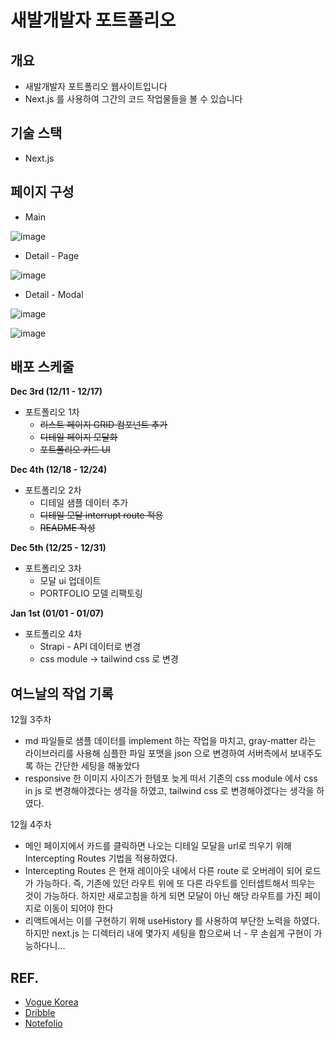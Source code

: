 # 새발개발자 포트폴리오

## 개요
- 새발개발자 포트폴리오 웹사이트입니다
- Next.js 를 사용하여 그간의 코드 작업물들을 볼 수 있습니다

## 기술 스택
- Next.js


## 페이지 구성

- Main

![image](https://github.com/beemee-p/sbja-portfolio/assets/72956452/2cc47f20-4741-46a3-bd2e-78411ed82eda)



- Detail - Page

![image](https://github.com/beemee-p/sbja-portfolio/assets/72956452/3d873da2-1611-42c0-9c46-6b2a05d28a32)



- Detail - Modal

![image](https://github.com/beemee-p/sbja-portfolio/assets/72956452/d9cf42f5-9730-49b9-857c-185e68d8753e)

![image](https://github.com/beemee-p/sbja-portfolio/assets/72956452/2cd0b862-c848-4791-8ed9-49dbf1f0400c)

## 배포 스케줄 

**Dec 3rd (12/11 - 12/17)** 

- 포트폴리오 1차
    - ~~리스트 페이지 GRID 컴포넌트 추가~~
    - ~~디테일 페이지 모달화~~
    - ~~포트폴리오 카드 UI~~

**Dec 4th (12/18 - 12/24)**

- 포트폴리오 2차
    - 디테일 샘플 데이터 추가
    - ~~디테일 모달 interrupt route 적용~~
    - ~~README 작성~~

**Dec 5th (12/25 - 12/31)**

- 포트폴리오 3차
    - 모달 ui 업데이트
    - PORTFOLIO 모델 리팩토링

**Jan 1st (01/01 - 01/07)**

- 포트폴리오 4차
    - Strapi - API 데이터로 변경
    - css module -> tailwind css 로 변경


## 여느날의 작업 기록

12월 3주차
- md 파일들로 샘플 데이터를 implement 하는 작업을 마치고, gray-matter 라는 라이브러리를 사용해 심플한 파일 포맷을 json 으로 변경하여 서버측에서 보내주도록 하는 간단한 세팅을 해놓았다
- responsive 한 이미지 사이즈가 한템포 늦게 떠서 기존의 css module 에서 css in js 로 변경해야겠다는 생각을 하였고, tailwind css 로 변경해야겠다는 생각을 하였다.

12월 4주차
- 메인 페이지에서 카드를 클릭하면 나오는 디테일 모달을 url로 띄우기 위해 Intercepting Routes 기법을 적용하였다.
- Intercepting Routes 은 현재 레이아웃 내에서 다른 route 로 오버레이 되어 로드가 가능하다. 즉, 기존에 있던 라우트 위에 또 다른 라우트를 인터셉트해서 띄우는 것이 가능하다. 하지만 새로고침을 하게 되면 모달이 아닌 해당 라우트를 가진 페이지로 이동이 되어야 한다
- 리액트에서는 이를 구현하기 위해 useHistory 를 사용하여 부단한 노력을 하였다. 하지만 next.js 는 디렉터리 내에 몇가지 세팅을 함으로써 너 - 무 손쉽게 구현이 가능하다니...
  



## REF. 
- [Vogue Korea](https://www.vogue.co.kr/)
- [Dribble](https://dribbble.com/)
- [Notefolio](https://notefolio.net/)
  
